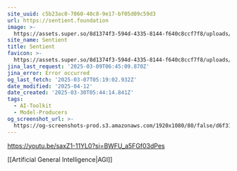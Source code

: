```yaml
---
site_uuid: c5b23ac0-7060-40c8-9e17-bf05d09c59d3
url: https://sentient.foundation
image: >-
  https://assets.super.so/8d1374f3-594d-4335-8144-f640c8ccf7f8/uploads/cover/0c89c4e0-9af3-4e4b-a598-094e74ad4549.png
site_name: Sentient
title: Sentient
favicon: >-
  https://assets.super.so/8d1374f3-594d-4335-8144-f640c8ccf7f8/uploads/favicon/e30dd467-a2cf-4a9e-b86e-8d72fe23a00f.png
jina_last_request: '2025-03-09T06:45:09.870Z'
jina_error: Error occurred
og_last_fetch: '2025-03-07T05:19:02.932Z'
date_modified: '2025-04-12'
date_created: '2025-03-30T05:44:14.841Z'
tags:
  - AI-Toolkit
  - Model-Producers
og_screenshot_url: >-
  https://og-screenshots-prod.s3.amazonaws.com/1920x1080/80/false/d6f31fc3af970c2b6d3f9d08130d76392a560a32f16beafb12bd8afde9d4b758.jpeg
---
```





























https://youtu.be/saxZ1-11YL0?si=BWFU_a5FGf03dPes

[[Artificial General Intelligence|AGI]]
